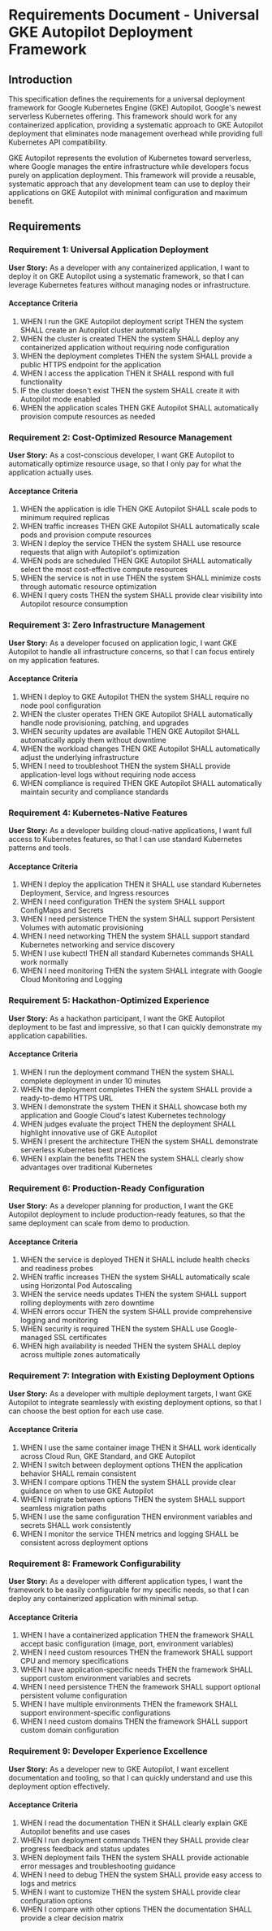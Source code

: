 # Requirements Document - Universal GKE Autopilot Deployment Framework

## Introduction

This specification defines the requirements for a universal deployment framework for Google Kubernetes Engine (GKE) Autopilot, Google's newest serverless Kubernetes offering. This framework should work for any containerized application, providing a systematic approach to GKE Autopilot deployment that eliminates node management overhead while providing full Kubernetes API compatibility.

GKE Autopilot represents the evolution of Kubernetes toward serverless, where Google manages the entire infrastructure while developers focus purely on application deployment. This framework will provide a reusable, systematic approach that any development team can use to deploy their applications on GKE Autopilot with minimal configuration and maximum benefit.

## Requirements

### Requirement 1: Universal Application Deployment

**User Story:** As a developer with any containerized application, I want to deploy it on GKE Autopilot using a systematic framework, so that I can leverage Kubernetes features without managing nodes or infrastructure.

#### Acceptance Criteria

1. WHEN I run the GKE Autopilot deployment script THEN the system SHALL create an Autopilot cluster automatically
2. WHEN the cluster is created THEN the system SHALL deploy any containerized application without requiring node configuration
3. WHEN the deployment completes THEN the system SHALL provide a public HTTPS endpoint for the application
4. WHEN I access the application THEN it SHALL respond with full functionality
5. IF the cluster doesn't exist THEN the system SHALL create it with Autopilot mode enabled
6. WHEN the application scales THEN GKE Autopilot SHALL automatically provision compute resources as needed

### Requirement 2: Cost-Optimized Resource Management

**User Story:** As a cost-conscious developer, I want GKE Autopilot to automatically optimize resource usage, so that I only pay for what the application actually uses.

#### Acceptance Criteria

1. WHEN the application is idle THEN GKE Autopilot SHALL scale pods to minimum required replicas
2. WHEN traffic increases THEN GKE Autopilot SHALL automatically scale pods and provision compute resources
3. WHEN I deploy the service THEN the system SHALL use resource requests that align with Autopilot's optimization
4. WHEN pods are scheduled THEN GKE Autopilot SHALL automatically select the most cost-effective compute resources
5. WHEN the service is not in use THEN the system SHALL minimize costs through automatic resource optimization
6. WHEN I query costs THEN the system SHALL provide clear visibility into Autopilot resource consumption

### Requirement 3: Zero Infrastructure Management

**User Story:** As a developer focused on application logic, I want GKE Autopilot to handle all infrastructure concerns, so that I can focus entirely on my application features.

#### Acceptance Criteria

1. WHEN I deploy to GKE Autopilot THEN the system SHALL require no node pool configuration
2. WHEN the cluster operates THEN GKE Autopilot SHALL automatically handle node provisioning, patching, and upgrades
3. WHEN security updates are available THEN GKE Autopilot SHALL automatically apply them without downtime
4. WHEN the workload changes THEN GKE Autopilot SHALL automatically adjust the underlying infrastructure
5. WHEN I need to troubleshoot THEN the system SHALL provide application-level logs without requiring node access
6. WHEN compliance is required THEN GKE Autopilot SHALL automatically maintain security and compliance standards

### Requirement 4: Kubernetes-Native Features

**User Story:** As a developer building cloud-native applications, I want full access to Kubernetes features, so that I can use standard Kubernetes patterns and tools.

#### Acceptance Criteria

1. WHEN I deploy the application THEN it SHALL use standard Kubernetes Deployment, Service, and Ingress resources
2. WHEN I need configuration THEN the system SHALL support ConfigMaps and Secrets
3. WHEN I need persistence THEN the system SHALL support Persistent Volumes with automatic provisioning
4. WHEN I need networking THEN the system SHALL support standard Kubernetes networking and service discovery
5. WHEN I use kubectl THEN all standard Kubernetes commands SHALL work normally
6. WHEN I need monitoring THEN the system SHALL integrate with Google Cloud Monitoring and Logging

### Requirement 5: Hackathon-Optimized Experience

**User Story:** As a hackathon participant, I want the GKE Autopilot deployment to be fast and impressive, so that I can quickly demonstrate my application capabilities.

#### Acceptance Criteria

1. WHEN I run the deployment command THEN the system SHALL complete deployment in under 10 minutes
2. WHEN the deployment completes THEN the system SHALL provide a ready-to-demo HTTPS URL
3. WHEN I demonstrate the system THEN it SHALL showcase both my application and Google Cloud's latest Kubernetes technology
4. WHEN judges evaluate the project THEN the deployment SHALL highlight innovative use of GKE Autopilot
5. WHEN I present the architecture THEN the system SHALL demonstrate serverless Kubernetes best practices
6. WHEN I explain the benefits THEN the system SHALL clearly show advantages over traditional Kubernetes

### Requirement 6: Production-Ready Configuration

**User Story:** As a developer planning for production, I want the GKE Autopilot deployment to include production-ready features, so that the same deployment can scale from demo to production.

#### Acceptance Criteria

1. WHEN the service is deployed THEN it SHALL include health checks and readiness probes
2. WHEN traffic increases THEN the system SHALL automatically scale using Horizontal Pod Autoscaling
3. WHEN the service needs updates THEN the system SHALL support rolling deployments with zero downtime
4. WHEN errors occur THEN the system SHALL provide comprehensive logging and monitoring
5. WHEN security is required THEN the system SHALL use Google-managed SSL certificates
6. WHEN high availability is needed THEN the system SHALL deploy across multiple zones automatically

### Requirement 7: Integration with Existing Deployment Options

**User Story:** As a developer with multiple deployment targets, I want GKE Autopilot to integrate seamlessly with existing deployment options, so that I can choose the best option for each use case.

#### Acceptance Criteria

1. WHEN I use the same container image THEN it SHALL work identically across Cloud Run, GKE Standard, and GKE Autopilot
2. WHEN I switch between deployment options THEN the application behavior SHALL remain consistent
3. WHEN I compare options THEN the system SHALL provide clear guidance on when to use GKE Autopilot
4. WHEN I migrate between options THEN the system SHALL support seamless migration paths
5. WHEN I use the same configuration THEN environment variables and secrets SHALL work consistently
6. WHEN I monitor the service THEN metrics and logging SHALL be consistent across deployment options

### Requirement 8: Framework Configurability

**User Story:** As a developer with different application types, I want the framework to be easily configurable for my specific needs, so that I can deploy any containerized application with minimal setup.

#### Acceptance Criteria

1. WHEN I have a containerized application THEN the framework SHALL accept basic configuration (image, port, environment variables)
2. WHEN I need custom resources THEN the framework SHALL support CPU and memory specifications
3. WHEN I have application-specific needs THEN the framework SHALL support custom environment variables and secrets
4. WHEN I need persistence THEN the framework SHALL support optional persistent volume configuration
5. WHEN I have multiple environments THEN the framework SHALL support environment-specific configurations
6. WHEN I need custom domains THEN the framework SHALL support custom domain configuration

### Requirement 9: Developer Experience Excellence

**User Story:** As a developer new to GKE Autopilot, I want excellent documentation and tooling, so that I can quickly understand and use this deployment option effectively.

#### Acceptance Criteria

1. WHEN I read the documentation THEN it SHALL clearly explain GKE Autopilot benefits and use cases
2. WHEN I run deployment commands THEN they SHALL provide clear progress feedback and status updates
3. WHEN deployment fails THEN the system SHALL provide actionable error messages and troubleshooting guidance
4. WHEN I need to debug THEN the system SHALL provide easy access to logs and metrics
5. WHEN I want to customize THEN the system SHALL provide clear configuration options
6. WHEN I compare with other options THEN the documentation SHALL provide a clear decision matrix